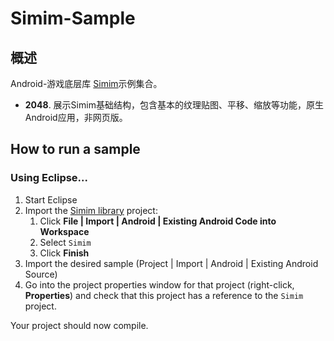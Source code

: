 Simim-Sample
============

概述
------------

Android-游戏底层库 [Simim](https://github.com/neuoZhuo/Simim "Simim")示例集合。

* **2048**. 展示Simim基础结构，包含基本的纹理贴图、平移、缩放等功能，原生Android应用，非网页版。


How to run a sample
------------

<h3>Using Eclipse...</h3>

1. Start Eclipse
1. Import the [Simim library](https://github.com/neuoZhuo/Simim "Simim") project:
    1. Click **File | Import | Android | Existing Android Code into Workspace**
    1. Select `Simim`
    1. Click **Finish**
1. Import the desired sample (Project | Import | Android | Existing Android Source)
1. Go into the project properties window for that project (right-click, **Properties**) and check that this project has a reference to the `Simim` project.

Your project should now compile.

